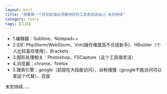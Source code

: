 ```yaml
---
layout: post
title: "想要做一个好的前端必须要用好的工具来武装自己-未完待续"
category: tools
tags: [工具]
---
```

- 1.编辑器：Sublime、Notepad++
- 2.IDE: PhpStorm/WebStorm、Vim(操作难度高不合适新手)、HBuilder（个人比较喜欢使用）、Brackets
- 3.图形处理相关：Photoshop、FSCapture（这个工具很灵活）
- 4.浏览器：chrome、firefox
- 5.搜索引擎：google（前提在大陆能访问）、谷粉搜搜（google不能访问可以拿这个代替）、百度

未完待续……

<!-- more -->



